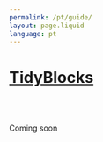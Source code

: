 ```yaml
---
permalink: /pt/guide/
layout: page.liquid
language: pt
---
```


<div id="guide_wrapper">

<div class="guide_lhs">
<h1><a href="../index.html">TidyBlocks</a></h1>

<br/>
<br/>

<p>Coming soon</p>

</div>
</div>
